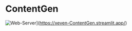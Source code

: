 # ContentGen
![Web-Server](https://img.shields.io/badge/WebServer-Streamlit-808080)](https://xeven-ContentGen.streamlit.app/)